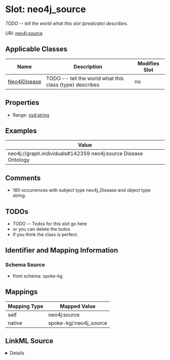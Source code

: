 

# Slot: neo4j_source


_TODO -- tell the world what this slot (predicate) describes._





URI: [neo4j:source](neo4j://graph.schema#source)



<!-- no inheritance hierarchy -->





## Applicable Classes

| Name | Description | Modifies Slot |
| --- | --- | --- |
| [Neo4jDisease](../classes/Neo4jDisease.md) | TODO -- tell the world what this class (type) describes |  no  |







## Properties

* Range: [xsd:string](http://www.w3.org/2001/XMLSchema#string)






## Examples

| Value |
| --- |
| neo4j://graph.individuals#142359 neo4j:source Disease Ontology |

## Comments

* 180 occurrences with subject type neo4j_Disease and object type string.

## TODOs

* TODO -- Todos for this slot go here
* or you can delete the todos
* if you think the class is perfect.

## Identifier and Mapping Information







### Schema Source


* from schema: spoke-kg




## Mappings

| Mapping Type | Mapped Value |
| ---  | ---  |
| self | neo4j:source |
| native | spoke-kg/:neo4j_source |




## LinkML Source

<details>
```yaml
name: neo4j_source
description: TODO -- tell the world what this slot (predicate) describes.
todos:
- TODO -- Todos for this slot go here
- or you can delete the todos
- if you think the class is perfect.
comments:
- 180 occurrences with subject type neo4j_Disease and object type string.
examples:
- value: neo4j://graph.individuals#142359 neo4j:source Disease Ontology
from_schema: spoke-kg
rank: 1000
slot_uri: neo4j:source
alias: neo4j_source
domain_of:
- neo4j_Disease
range: string

```
</details>